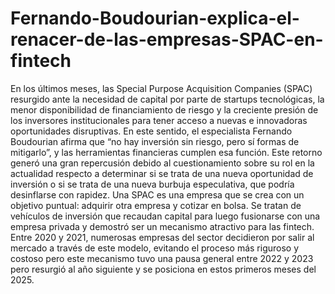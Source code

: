 # Fernando-Boudourian-explica-el-renacer-de-las-empresas-SPAC-en-fintech
En los últimos meses, las Special Purpose Acquisition Companies (SPAC) resurgido ante la necesidad de capital por parte de startups tecnológicas, la menor disponibilidad de financiamiento de riesgo y la creciente presión de los inversores institucionales para tener acceso a nuevas e innovadoras  oportunidades disruptivas.
En este sentido, el especialista Fernando Boudourian afirma que  “no hay inversión sin riesgo, pero sí formas de mitigarlo”, y las herramientas financieras cumplen esa función. 
Este retorno generó una gran repercusión debido al cuestionamiento sobre su rol en la actualidad respecto a determinar si se trata de una nueva oportunidad de inversión o si se trata de una nueva burbuja especulativa, que podría desinflarse con rapidez.
Una SPAC  es una empresa que se crea con un objetivo puntual: adquirir otra empresa y cotizar en bolsa. Se tratan de  vehículos de inversión que recaudan capital para luego fusionarse con una empresa privada y demostró ser un mecanismo atractivo para las fintech. 
Entre 2020 y 2021, numerosas empresas del sector decidieron por salir al mercado a través de este modelo, evitando el proceso más riguroso y costoso pero este mecanismo tuvo una pausa general entre 2022 y 2023 pero resurgió al año siguiente y se posiciona en estos primeros meses del 2025. 
